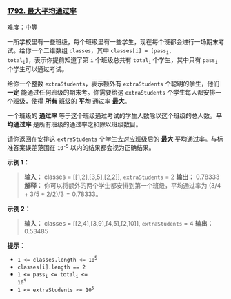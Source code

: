 ### [1792\. 最大平均通过率](https://leetcode.cn/problems/maximum-average-pass-ratio/)

难度：中等

一所学校里有一些班级，每个班级里有一些学生，现在每个班都会进行一场期末考试。给你一个二维数组 `classes`，其中 <code>classes[i] = [pass<sub>i</sub>, total<sub>i</sub>]</code>，表示你提前知道了第 `i` 个班级总共有 <code>total<sub>i</sup></code> 个学生，其中只有 <code>pass<sub>i</sup></code> 个学生可以通过考试。

给你一个整数 `extraStudents`，表示额外有 `extraStudents` 个聪明的学生，他们 **一定** 能通过任何班级的期末考。你需要给这 `extraStudents` 个学生每人都安排一个班级，使得 **所有** 班级的 **平均** 通过率 **最大**。

一个班级的 **通过率** 等于这个班级通过考试的学生人数除以这个班级的总人数。**平均通过率** 是所有班级的通过率之和除以班级数目。

请你返回在安排这 `extraStudents` 个学生去对应班级后的 **最大** 平均通过率。与标准答案误差范围在 <code>10<sup>-5</sup></code> 以内的结果都会视为正确结果。

**示例 1：**

> **输入：** classes = \[[1,2],[3,5],[2,2]], `extraStudents` = 2
> **输出：** 0.78333
> **解释：** 你可以将额外的两个学生都安排到第一个班级，平均通过率为 $(3/4 + 3/5 + 2/2) / 3 = 0.78333$。

**示例 2：**

> **输入：** classes = \[[2,4],[3,9],[4,5],[2,10]], `extraStudents` = 4
> **输出：** 0.53485

**提示：**

- <code>1 <= classes.length <= 10<sup>5</sup></code>
- `classes[i].length == 2`
- <code>1 <= pass<sub>i</sub> <= total<sub>i</sub> <= 10<sup>5</sup></code>
- <code>1 <= extraStudents <= 10<sup>5</sup></code>
